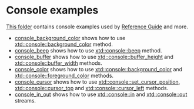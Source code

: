 # Console examples

[This folder](.) contains console examples used by [Reference Guide](https://codedocs.xyz/gammasoft71/xtd/) and more.

* [console_background_color](console_background_color/README.md) shows how to use [xtd::console::background_color](../../../src/xtd.core/include/xtd/basic_console.h) method.
* [console_beep](console_beep/README.md) shows how to use [xtd::console::beep](../../../src/xtd.core/include/xtd/basic_console.h) method.
* [console_buffer](console_buffer/README.md) shows how to use [xtd::console::buffer_height](../../../src/xtd.core/include/xtd/basic_console.h) and [xtd::console::buffer_width](../../../src/xtd.core/include/xtd/basic_console.h) methods.
* [console_color](console_color/README.md) shows how to use [xtd::console::background_color](../../../src/xtd.core/include/xtd/basic_console.h) and [xtd::console::foreground_color](../../../src/xtd.core/include/xtd/basic_console.h) methods.
* [console_cursor](console_cursor/README.md) shows how to use [xtd::console::set_cursor_position](../../../../src/xtd.core/include/xtd/basic_console.h), [xtd::console::cursor_top](../../../../src/xtd.core/include/xtd/basic_console.h) and [xtd::console::cursor_left](../../../../src/xtd.core/include/xtd/basic_console.h) methods.
* [console_in_out](console_in_out/README.md) shows how to use [xtd::console::in](../../../../src/xtd.core/include/xtd/basic_console.h) and [xtd::console::out](../../../../src/xtd.core/include/xtd/basic_console.h) streams.
